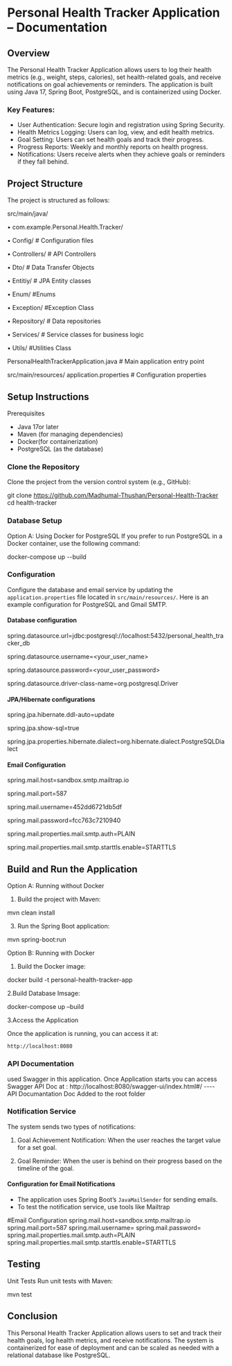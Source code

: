 # Personal Health Tracker Application – Documentation

## Overview
The Personal Health Tracker Application allows users to log their health metrics (e.g., weight, steps, calories), set health-related goals, and receive notifications on goal achievements or reminders. The application is built using Java 17, Spring Boot, PostgreSQL, and is containerized using Docker.

### Key Features:
- User Authentication: Secure login and registration using Spring Security.
- Health Metrics Logging: Users can log, view, and edit health metrics.
- Goal Setting: Users can set health goals and track their progress.
- Progress Reports: Weekly and monthly reports on health progress.
- Notifications: Users receive alerts when they achieve goals or reminders if they fall behind.

## Project Structure

The project is structured as follows:

src/main/java/

•	com.example.Personal.Health.Tracker/

•	Config/ # Configuration files

•	Controllers/ # API Controllers

•	Dto/ # Data Transfer Objects

•	Entitiy/ # JPA Entity classes

•	Enum/ #Enums

•	Exception/ #Exception Class

•	Repository/ # Data repositories

•	Services/ # Service classes for business logic

•	Utils/ #Utilities Class

PersonalHealthTrackerApplication.java # Main application entry point

src/main/resources/
 application.properties # Configuration properties
 
## Setup Instructions

Prerequisites
- Java 17or later
- Maven (for managing dependencies)
- Docker(for containerization)
- PostgreSQL (as the database)

### Clone the Repository
Clone the project from the version control system (e.g., GitHub):

git clone https://github.com/Madhumal-Thushan/Personal-Health-Tracker
cd health-tracker

### Database Setup

Option A: Using Docker for PostgreSQL
If you prefer to run PostgreSQL in a Docker container, use the following command:

docker-compose up --build

### Configuration

Configure the database and email service by updating the `application.properties` file located in 
`src/main/resources/`. 
Here is an example configuration for PostgreSQL and Gmail SMTP.

#### Database configuration
spring.datasource.url=jdbc:postgresql://localhost:5432/personal_health_tracker_db

spring.datasource.username=<your_user_name>

spring.datasource.password=<your_user_password>

spring.datasource.driver-class-name=org.postgresql.Driver

#### JPA/Hibernate configurations
spring.jpa.hibernate.ddl-auto=update

spring.jpa.show-sql=true

spring.jpa.properties.hibernate.dialect=org.hibernate.dialect.PostgreSQLDialect



#### Email Configuration
spring.mail.host=sandbox.smtp.mailtrap.io

spring.mail.port=587

spring.mail.username=452dd6721db5df  

spring.mail.password=fcc763c7210940

spring.mail.properties.mail.smtp.auth=PLAIN

spring.mail.properties.mail.smtp.starttls.enable=STARTTLS



## Build and Run the Application

Option A: Running without Docker
1. Build the project with Maven:

mvn clean install

3. Run the Spring Boot application:

mvn spring-boot:run

Option B: Running with Docker
1. Build the Docker image:

docker build -t personal-health-tracker-app

2.Build Database Imsage: 

docker-compose up –build

3.Access the Application

Once the application is running, you can access it at:

`http://localhost:8080`


### API Documentation
used Swagger in this application. Once Application starts you can access Swagger API Doc at :
http://localhost:8080/swagger-ui/index.html#/
---- API Documantation Doc Added to the root folder 
### Notification Service
The system sends two types of notifications:

1. Goal Achievement Notification: 
When the user reaches the target value for a set goal.

2. Goal Reminder: 
When the user is behind on their progress based on the timeline of the goal.

#### Configuration for Email Notifications
- The application uses Spring Boot’s `JavaMailSender` for sending emails.
- To test the notification service, use tools like Mailtrap

#Email Configuration
spring.mail.host=sandbox.smtp.mailtrap.io
spring.mail.port=587
spring.mail.username=<YourUserName>
spring.mail.password=<YourPassword>
spring.mail.properties.mail.smtp.auth=PLAIN
spring.mail.properties.mail.smtp.starttls.enable=STARTTLS

## Testing
Unit Tests
Run unit tests with Maven:

mvn test

## Conclusion

This Personal Health Tracker Application allows users to set and track their health goals, log health metrics, and receive notifications. The system is containerized for ease of deployment and can be scaled as needed with a relational database like PostgreSQL.
